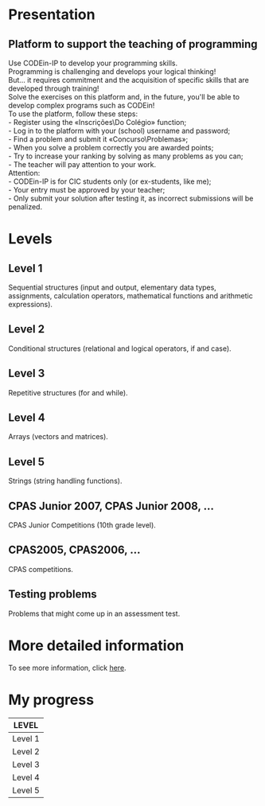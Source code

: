 # Presentation

## Platform to support the teaching of programming

<p>
    Use CODEin-IP to develop your programming skills.<br>
    Programming is challenging and develops your logical thinking!<br>
    But... it requires commitment and the acquisition of specific skills that are developed through training!<br>
    Solve the exercises on this platform and, in the future, you'll be able to develop complex programs such as CODEin!<br>
    To use the platform, follow these steps:<br>
    - Register using the «Inscrições\Do Colégio» function;<br>
    - Log in to the platform with your (school) username and password;<br>
    - Find a problem and submit it «Concurso\Problemas»;<br>
    - When you solve a problem correctly you are awarded points;<br>
    - Try to increase your ranking by solving as many problems as you can;<br>
    - The teacher will pay attention to your work.<br>
    Attention:<br>
    - CODEin-IP is for CIC students only (or ex-students, like me);<br>
    - Your entry must be approved by your teacher;<br>
    - Only submit your solution after testing it, as incorrect submissions will be penalized.
</p>

# Levels

## Level 1

<p>
    Sequential structures (input and output, elementary data types, assignments, calculation operators, mathematical functions and arithmetic expressions).
</p>

## Level 2

<p>
    Conditional structures (relational and logical operators, if and case).
</p>

## Level 3

<p>
    Repetitive structures (for and while).
</p>

## Level 4

<p>
    Arrays (vectors and matrices).
</p>

## Level 5

<p>
    Strings (string handling functions).
</p>

## CPAS Junior 2007, CPAS Junior 2008, ...

<p>
    CPAS Junior Competitions (10th grade level).
</p>

## CPAS2005, CPAS2006, ...

<p>
    CPAS competitions.
</p>

## Testing problems

<p>
    Problems that might come up in an assessment test.
</p>

# More detailed information

<p>
    To see more information, click <a href="https://winhost.cic.pt/IP/">here</a>.
</p>

# My progress

<table>
    <thead>
        <tr>
            <th>LEVEL</th>
        </tr>
    </thead>
    <tbody>
        <tr>
            <td>Level 1</td>
        </tr>
        <tr>
            <td>Level 2</td>
        </tr>
        <tr>
            <td>Level 3</td>
        </tr>
        <tr>
            <td>Level 4</td>
        </tr>
        <tr>
            <td>Level 5</td>
        </tr>
    </tbody>
</table>

